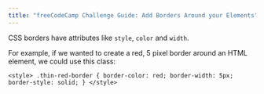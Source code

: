 ```yaml
---
title: "freeCodeCamp Challenge Guide: Add Borders Around your Elements"
---
```


CSS borders have attributes like `style`, `color` and `width`.

For example, if we wanted to create a red, 5 pixel border around an HTML element, we could use this class:

    <style> .thin-red-border { border-color: red; border-width: 5px; border-style: solid; } </style>
